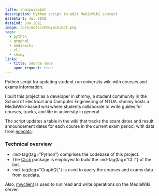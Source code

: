 ```yaml
---
title: shmmywikibot
description: Python script to edit MediaWiki content
dateStart: Jul 2018
dateEnd: Jun 2021
image: /projects/shmmywikibot.png
tags:
  - python
  - graphql
  - mediawiki
  - cli
  - shmmy
links:
  - title: Source code
    upon_request: true
---
```


Python script for updating student-run university wiki with courses and exams
information.

<!--more-->

I built this project as a developer in shmmy, a student community in the School
of Electrical and Computer Engineering of NTUA. shmmy hosts a MediaWiki-based
wiki where students collaborate to write guides for courses, tracks, and life in
university in general.

The script updates a table in the wiki that tracks the exam dates and result
announcement dates for each course in the current exam period, with data from
[ecedata](./ecedata.md).

### Technical overview

* :md-tag{tag="Python"} comprises the codebase of this project.
* The [Click](https://click.palletsprojects.com/en/8.1.x/) package is employed
to build the :md-tag{tag="CLI"} of the bot.
* :md-tag{tag="GraphQL"} is used to query the courses and exams data from
ecedata.

Also, [mwclient](https://github.com/mwclient/mwclient) is used to run read and
write operations on the MediaWiki server.
